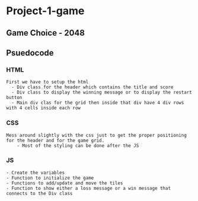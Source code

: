 # Project-1-game
## Game Choice - 2048
## Psuedocode
### HTML
    First we have to setup the html
      - Div class for the header which contains the title and score
      - Div class to display the winning message or to display the restart button
      - Main div clas for the grid then inside that div have 4 div rows with 4 cells inside each row
### CSS
    Mess around slightly with the css just to get the proper positioning for the header and for the game grid. 
        - Most of the styling can be done after the JS
### JS
    - Create the variables
    - Function to initialize the game
    - Functions to add/update and move the tiles
    - Function to show either a loss message or a win message that connects to the Div class